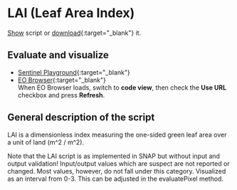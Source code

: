 # LAI (Leaf Area Index)

<a href="#" id='togglescript'>Show</a> script or [download](script.js){:target="_blank"} it.
<div id='script_view' style="display:none">
{% highlight javascript %}
      {% include_relative script.js %}
{% endhighlight %}
</div>

## Evaluate and visualize
 - [Sentinel Playground](https://apps.sentinel-hub.com/sentinel-playground/?source=S2&lat=43.514198796857976&lng=16.601028442382812&zoom=11&evalscripturl=https://raw.githubusercontent.com/sentinel-hub/custom-scripts/master/sentinel-2/lai/script.js){:target="_blank"}    
 - [EO Browser](http://apps.sentinel-hub.com/eo-browser/#lat=41.9&lng=12.5&zoom=10&datasource=Sentinel-2%20L1C&time=2017-10-08&preset=CUSTOM&layers=B01,B02,B03&evalscripturl=https://raw.githubusercontent.com/sentinel-hub/custom-scripts/master/sentinel-2/lai/script.js){:target="_blank"}   
 When EO Browser loads, switch to **code view**, then check the **Use URL** checkbox and press **Refresh**. 


## General description of the script

LAI is a dimensionless index measuring the one-sided green leaf area over a unit of land (m^2 / m^2).

Note that the LAI script is as implemented in SNAP but without input and output validation!
Input/output values which are suspect are not reported or changed. Most values, however, do not fall under this category.
Visualized as an interval from 0-3. This can be adjusted in the evaluatePixel method.
